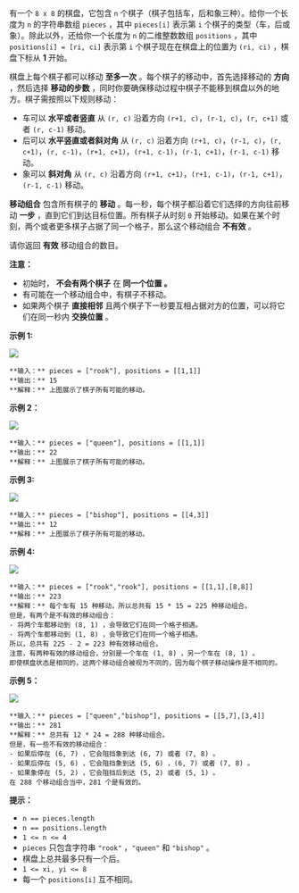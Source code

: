 有一个 `8 x 8` 的棋盘，它包含 `n` 个棋子（棋子包括车，后和象三种）。给你一个长度为 `n` 的字符串数组 `pieces` ，其中
`pieces[i]` 表示第 `i` 个棋子的类型（车，后或象）。除此以外，还给你一个长度为 `n` 的二维整数数组 `positions` ，其中
`positions[i] = [ri, ci]` 表示第 `i` 个棋子现在在棋盘上的位置为 `(ri, ci)` ，棋盘下标从 **1**  开始。

棋盘上每个棋子都可以移动 **至多一次**  。每个棋子的移动中，首先选择移动的 **方向**  ，然后选择 **移动的步数**
，同时你要确保移动过程中棋子不能移到棋盘以外的地方。棋子需按照以下规则移动：

  * 车可以 **水平或者竖直**  从 `(r, c)` 沿着方向 `(r+1, c)`，`(r-1, c)`，`(r, c+1)` 或者 `(r, c-1)` 移动。
  * 后可以 **水平竖直或者斜对角**  从 `(r, c)` 沿着方向 `(r+1, c)`，`(r-1, c)`，`(r, c+1)`，`(r, c-1)`，`(r+1, c+1)`，`(r+1, c-1)`，`(r-1, c+1)`，`(r-1, c-1)` 移动。
  * 象可以 **斜对角**  从 `(r, c)` 沿着方向 `(r+1, c+1)`，`(r+1, c-1)`，`(r-1, c+1)`，`(r-1, c-1)` 移动。

**移动组合**  包含所有棋子的 **移动**  。每一秒，每个棋子都沿着它们选择的方向往前移动 **一步**  ，直到它们到达目标位置。所有棋子从时刻
`0` 开始移动。如果在某个时刻，两个或者更多棋子占据了同一个格子，那么这个移动组合 **不有效**  。

请你返回 **有效**  移动组合的数目。

**注意：**

  * 初始时， **不会有两个棋子**  在 **同一个位置 。**
  * 有可能在一个移动组合中，有棋子不移动。
  * 如果两个棋子 **直接相邻**  且两个棋子下一秒要互相占据对方的位置，可以将它们在同一秒内 **交换位置**  。



**示例 1:**

![](https://assets.leetcode.com/uploads/2021/09/23/a1.png)

    
    
    **输入：** pieces = ["rook"], positions = [[1,1]]
    **输出：** 15
    **解释：** 上图展示了棋子所有可能的移动。
    

**示例 2：**

![](https://assets.leetcode.com/uploads/2021/09/23/a2.png)

    
    
    **输入：** pieces = ["queen"], positions = [[1,1]]
    **输出：** 22
    **解释：** 上图展示了棋子所有可能的移动。
    

**示例 3:**

![](https://assets.leetcode.com/uploads/2021/09/23/a3.png)

    
    
    **输入：** pieces = ["bishop"], positions = [[4,3]]
    **输出：** 12
    **解释：** 上图展示了棋子所有可能的移动。
    

**示例 4:**

![](https://assets.leetcode.com/uploads/2021/09/23/a4.png)

    
    
    **输入：** pieces = ["rook","rook"], positions = [[1,1],[8,8]]
    **输出：** 223
    **解释：** 每个车有 15 种移动，所以总共有 15 * 15 = 225 种移动组合。
    但是，有两个是不有效的移动组合：
    - 将两个车都移动到 (8, 1) ，会导致它们在同一个格子相遇。
    - 将两个车都移动到 (1, 8) ，会导致它们在同一个格子相遇。
    所以，总共有 225 - 2 = 223 种有效移动组合。
    注意，有两种有效的移动组合，分别是一个车在 (1, 8) ，另一个车在 (8, 1) 。
    即使棋盘状态是相同的，这两个移动组合被视为不同的，因为每个棋子移动操作是不相同的。
    

**示例 5：**

![](https://assets.leetcode.com/uploads/2021/09/23/a5.png)

    
    
    **输入：** pieces = ["queen","bishop"], positions = [[5,7],[3,4]]
    **输出：** 281
    **解释：** 总共有 12 * 24 = 288 种移动组合。
    但是，有一些不有效的移动组合：
    - 如果后停在 (6, 7) ，它会阻挡象到达 (6, 7) 或者 (7, 8) 。
    - 如果后停在 (5, 6) ，它会阻挡象到达 (5, 6) ，(6, 7) 或者 (7, 8) 。
    - 如果象停在 (5, 2) ，它会阻挡后到达 (5, 2) 或者 (5, 1) 。
    在 288 个移动组合当中，281 个是有效的。
    



**提示：**

  * `n == pieces.length `
  * `n == positions.length`
  * `1 <= n <= 4`
  * `pieces` 只包含字符串 `"rook"` ，`"queen"` 和 `"bishop"` 。
  * 棋盘上总共最多只有一个后。
  * `1 <= xi, yi <= 8`
  * 每一个 `positions[i]` 互不相同。

